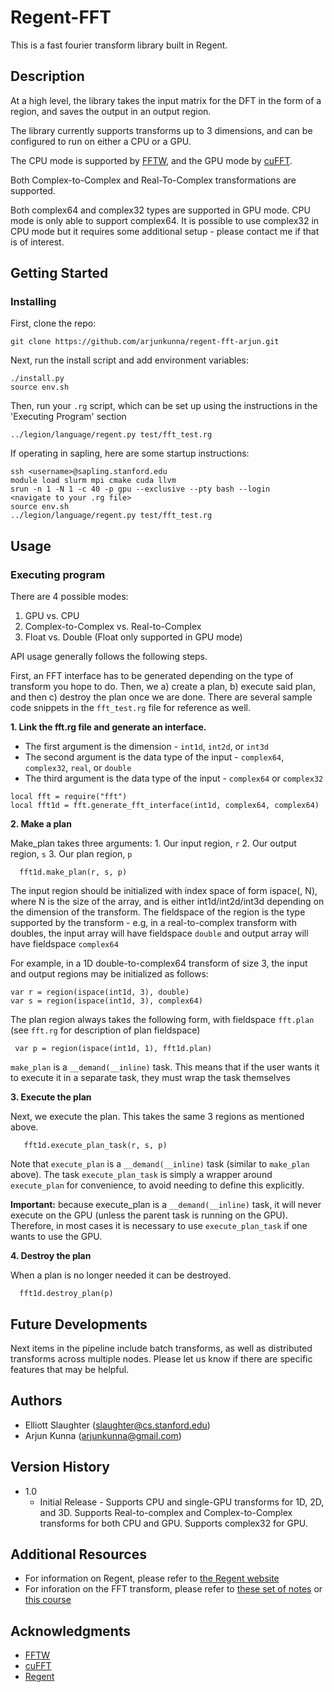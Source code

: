 # Regent-FFT

This is a fast fourier transform library built in Regent.


## Description

At a high level, the library takes the input matrix for the DFT in the form of a region, and saves the output in an output region.

The library currently supports transforms up to 3 dimensions, and can be configured to run on either a CPU or a GPU.

The CPU mode is supported by [FFTW](https://www.fftw.org/), and the GPU mode by [cuFFT](https://developer.nvidia.com/cufft).

Both Complex-to-Complex and Real-To-Complex transformations are supported.

Both complex64 and complex32 types are supported in GPU mode. CPU mode is only able to support complex64. It is possible to use complex32 in CPU mode but it requires some additional setup - please contact me if that is of interest.

## Getting Started

### Installing

First, clone the repo: 
```
git clone https://github.com/arjunkunna/regent-fft-arjun.git
```

Next, run the install script and add environment variables:
```
./install.py
source env.sh
```

Then, run your `.rg` script, which can be set up using the instructions in the 'Executing Program' section
```
../legion/language/regent.py test/fft_test.rg 
```

If operating in sapling, here are some startup instructions:
```
ssh <username>@sapling.stanford.edu
module load slurm mpi cmake cuda llvm
srun -n 1 -N 1 -c 40 -p gpu --exclusive --pty bash --login
<navigate to your .rg file>
source env.sh
../legion/language/regent.py test/fft_test.rg 
```

## Usage

### Executing program

There are 4 possible modes:
1. GPU vs. CPU
2. Complex-to-Complex vs. Real-to-Complex
3. Float vs. Double (Float only supported in GPU mode)

API usage generally follows the following steps. 

First, an FFT interface has to be generated depending on the type of transform you hope to do. Then, we a) create a plan, b) execute said plan, and then c) destroy the plan once we are done. 
There are several sample code snippets in the `fft_test.rg` file for reference as well. 

**1. Link the fft.rg file and generate an interface.**


   * The first argument is the dimension - `int1d`, `int2d`, or `int3d`
   * The second argument is the data type of the input - `complex64`, `complex32`, `real`, or `double`
   * The third argument is the data type of the input - `complex64` or `complex32`
```
local fft = require("fft")
local fft1d = fft.generate_fft_interface(int1d, complex64, complex64)
```

**2. Make a plan**

Make_plan takes three arguments: 1. Our input region, `r` 2. Our output region, `s` 3. Our plan region, `p`

```
  fft1d.make_plan(r, s, p)
```

The input region should be initialized with index space of form ispace(<type>, N), where N is the size of the array, and <type> is either int1d/int2d/int3d depending on the dimension of the transform.
The fieldspace of the region is the type supported by the transform - e.g, in a real-to-complex transform with doubles, the input array will have fieldspace `double` and output array will have fieldspace `complex64`

For example, in a 1D double-to-complex64 transform of size 3, the input and output regions may be initialized as follows:

```
var r = region(ispace(int1d, 3), double)
var s = region(ispace(int1d, 3), complex64)
```

The plan region always takes the following form, with fieldspace `fft.plan` (see `fft.rg` for description of plan fieldspace)

```
 var p = region(ispace(int1d, 1), fft1d.plan)
```
`make_plan` is a `__demand(__inline)` task. This means that if the user wants it to execute it in a separate task, they must wrap the task themselves

**3. Execute the plan**

Next, we execute the plan. This takes the same 3 regions as mentioned above. 

```
   fft1d.execute_plan_task(r, s, p)
```

Note that `execute_plan` is a `__demand(__inline)` task (similar to `make_plan` above). The task `execute_plan_task` is simply a wrapper around `execute_plan` for convenience, to avoid needing to define this explicitly.

**Important:** because execute_plan is a `__demand(__inline)` task, it will never execute on the GPU (unless the parent task is running on the GPU). Therefore, in most cases it is necessary to use `execute_plan_task` if one wants to use the GPU.

**4. Destroy the plan**

When a plan is no longer needed it can be destroyed.
```  
  fft1d.destroy_plan(p)
```

## Future Developments

Next items in the pipeline include batch transforms, as well as distributed transforms across multiple nodes. Please let us know if there are specific features that may be helpful.


## Authors

* Elliott Slaughter (slaughter@cs.stanford.edu)
* Arjun Kunna (arjunkunna@gmail.com)

## Version History

* 1.0
    * Initial Release - Supports CPU and single-GPU transforms for 1D, 2D, and 3D. Supports Real-to-complex and Complex-to-Complex transforms for both CPU and GPU. Supports complex32 for GPU.

## Additional Resources
* For information on Regent, please refer to [the Regent website](https://regent-lang.org/)
* For inforation on the FFT transform, please refer to [these set of notes](https://web.stanford.edu/class/cs168/l/l15.pdf) or [this course](https://see.stanford.edu/Course/EE261)

## Acknowledgments

* [FFTW](https://www.fftw.org/)
* [cuFFT](https://developer.nvidia.com/cufft)
* [Regent](https://regent-lang.org/)

